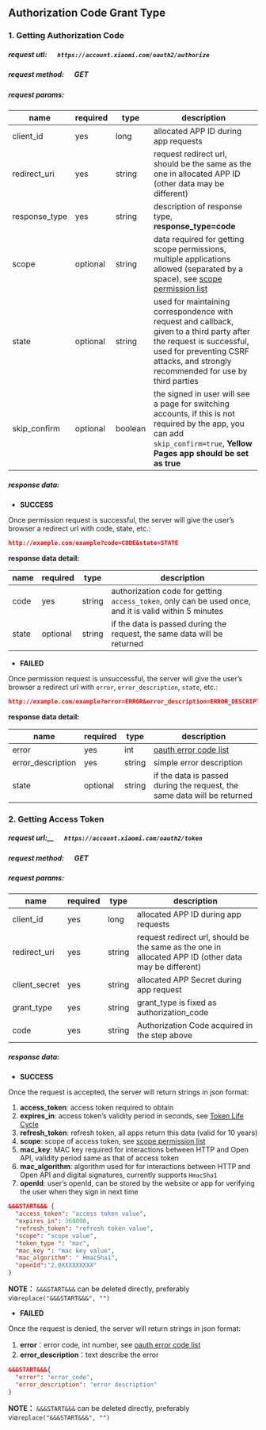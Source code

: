 ## Authorization Code Grant Type

### 1. Getting Authorization Code

##### request utl: &emsp; `https://account.xiaomi.com/oauth2/authorize`
##### request method: &emsp; GET
##### request params:

name | required | type | description
---|--- | --- | ---
client_id | yes | long | allocated ​APP ID​ during app requests
redirect_uri | yes | string | request redirect url, should be the same as the one in allocated APP ID (other data may be different)
response_type | yes | string | description of response type, __response_type=code__
scope | optional | string | data required for getting scope permissions, multiple applications allowed (separated by a space), see [scope permission list](scope-list.html)
state | optional | string | used for maintaining correspondence with request and callback, given to a third party after the request is successful, used for preventing CSRF attacks, and strongly recommended for use by third parties
skip_confirm | optional | boolean | the signed in user will see a page for switching accounts, if this is not required by the app, you can add `skip_confirm=true`, __Yellow Pages app should be set as true__

##### response data:

- __SUCCESS__

Once permission request is successful, the server will give the user’s browser a redirect url with code, state, etc.:

```json
http://example.com/example?code=CODE&state=STATE
```

__response data detail:__

name | required | type | description
--- | --- | --- | ---
code | yes | string | authorization code for getting `access_token`, only can be used once, and it is valid within 5 minutes
state | optional | string | if the data is passed during the request, the same data will be returned

- __FAILED__

Once permission request is unsuccessful, the server will give the user’s browser a redirect url with `error`, `error_description`, `state`, etc.:

```json
http://example.com/example?error=ERROR&error_description=ERROR_DESCRIPTION&state=STATE
```

__response data detail:__

name | required | type | description
--- | --- | --- | ---
error | yes | int | [oauth error code list](error-code.html)
error_description | yes | string | simple error description
state | optional | string | if the data is passed during the request, the same data will be returned

### 2. Getting Access Token

##### request url:__ &emsp; `https://account.xiaomi.com/oauth2/token`
##### request method: &emsp; GET
##### request params:

name | required | type | description
---|--- | --- | ---
client_id | yes | long | allocated ​APP ID​ during app requests
redirect_uri | yes | string | request redirect url, should be the same as the one in allocated APP ID (other data may be different)
client_secret | yes | string | allocated APP Secret during app request
grant_type | yes | string | grant_type is fixed as authorization_code
code | yes | string | Authorization Code acquired in the step above

##### response data:

- __SUCCESS__

Once the request is accepted, the server will return strings in json format:

1. __access_token__: access token required to obtain
2. __expires_in__: access token’s validity period in seconds, see [Token Life Cycle](token-life-cycle.html)
3. __refresh_token__: refresh token, all apps return this data (valid for 10 years)
4. __scope__: scope of access token, see [scope permission​ list](scope-list.html)
5. __mac_key__: MAC key required for interactions between HTTP and Open API, validity period same as that of access token
6. __mac_algorithm__: algorithm used for for interactions between HTTP and Open API and digital signatures, currently supports `HmacSha1`
7. __openId__: user’s openId, can be stored by the website or app for verifying the user when they sign in next time

```json
&&&START&&& {
  "access_token": "access token value",
  "expires_in": 360000,
  "refresh_token": "refresh token value",
  "scope": "scope value",
  "token_type ": "mac",
  "mac_key ": "mac key value",
  "mac_algorithm": " HmacSha1",
  "openId":"2.0XXXXXXXXX"
}
```

__NOTE：__ `&&&​START​&&&`  can be deleted directly, preferably via`replace("&&&START&&&", "")`

- __FAILED__

Once the request is denied, the server will return strings in json format:

1. __error__：error code, int number, see ​[oauth error code list](error-code.html)
2. __error_description__：text describe the error

```json
&&&START&&&{
  "error": "error_code",
  "error_description": "error description"
}
```

__NOTE：__ `&&&​START​&&&`  can be deleted directly, preferably via`replace("&&&START&&&", "")`
